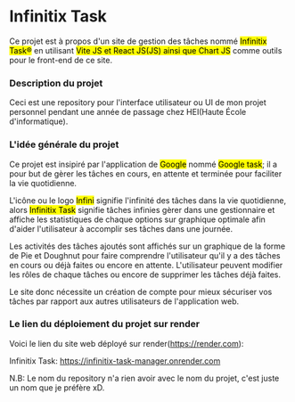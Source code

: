 # Infinitix Task 
Ce projet est à propos d'un site de gestion des tâches nommé <mark>Infinitix Task®</mark> en utilisant <mark>Vite JS et React JS(JS) ainsi que Chart JS</mark> comme outils pour le front-end de ce site.

### Description du projet
Ceci est une repository pour l'interface utilisateur ou UI de mon projet personnel pendant une année de passage chez HEI(Haute École d'informatique).

### L'idée générale du projet
Ce projet est insipiré par l'application de <mark>Google</mark> nommé <mark>Google task</mark>; il a pour but de gèrer les tâches en cours, en attente
et terminée pour faciliter la vie quotidienne.

L'icône ou le logo <mark>Infini</mark> signifie l'infinité des tâches dans la vie quotidienne, alors <mark>Infinitix Task</mark> signifie tâches infinies gèrer dans une gestionnaire et affiche les statistiques de chaque options sur graphique optimale afin d'aider l'utilisateur à accomplir ses tâches dans une journée.

Les activités des tâches ajoutés sont affichés sur un graphique de la forme de Pie et Doughnut pour faire comprendre l'utilisateur qu'il y a des tâches en cours ou déjà faites ou encore en attente. L'utilisateur peuvent modifier les rôles de chaque tâches ou encore de supprimer les tâches
déjà faites.

Le site donc nécessite un création de compte pour mieux sécuriser vos tâches par rapport aux autres utilisateurs de l'application web.

### Le lien du déploiement du projet sur render
Voici le lien du site web déployé sur render(https://render.com):

Infinitix Task: https://infinitix-task-manager.onrender.com

N.B: Le nom du repository n'a rien avoir avec le nom du projet, c'est juste un nom que je préfère xD.
